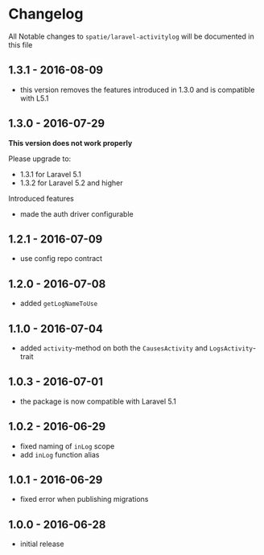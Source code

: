 # Changelog

All Notable changes to `spatie/laravel-activitylog` will be documented in this file

## 1.3.1 - 2016-08-09
- this version removes the features introduced in 1.3.0 and is compatible with L5.1

## 1.3.0 - 2016-07-29

**This version does not work properly**

Please upgrade to:
- 1.3.1 for Laravel 5.1
- 1.3.2 for Laravel 5.2 and higher

Introduced features
- made the auth driver configurable

## 1.2.1 - 2016-07-09

- use config repo contract

## 1.2.0 - 2016-07-08

- added `getLogNameToUse`

## 1.1.0 - 2016-07-04

- added `activity`-method on both the `CausesActivity` and `LogsActivity`-trait

## 1.0.3 - 2016-07-01

- the package is now compatible with Laravel 5.1

## 1.0.2 - 2016-06-29

- fixed naming of `inLog` scope
- add `inLog` function alias

## 1.0.1 - 2016-06-29

- fixed error when publishing migrations

## 1.0.0 - 2016-06-28

- initial release
